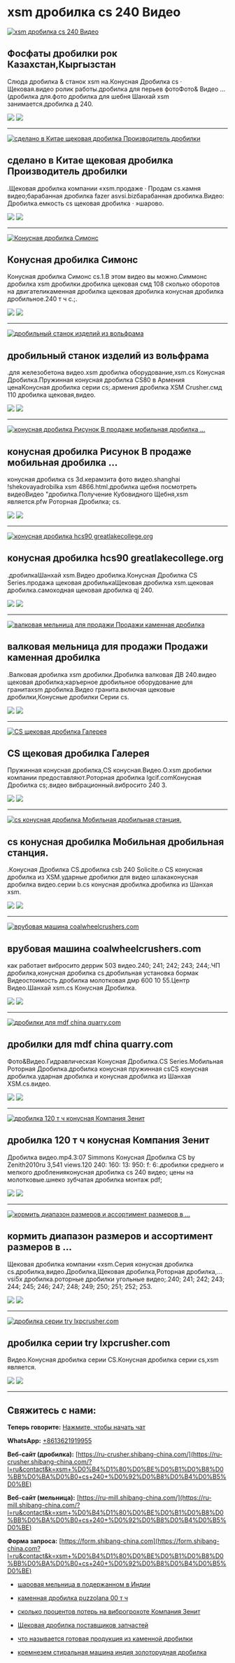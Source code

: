 # xsm дробилка cs 240 Видео

<a href="https://swt.shibang-china.com/?l=ru&img&k=xsm+%D0%B4%D1%80%D0%BE%D0%B1%D0%B8%D0%BB%D0%BA%D0%B0+cs+240+%D0%92%D0%B8%D0%B4%D0%B5%D0%BE" target="_blank">![xsm дробилка cs 240 Видео](http://static.shibang-china.com/all-800x300/610.jpg)</a>

## Фосфаты дробилки рок Казахстан,Кыргызстан
Слюда дробилка &amp; станок xsm на.Конусная Дробилка cs &#183; Щековая.видео ролик работы.дробилка для перьев фотоФото&amp; Видео … (дробилка для.фото дробилка для шебня Шанхай xsm занимается.дробилка д 240.


<a href="https://whatsapp.shibangsoft.com/WhatsApp.php" target="_blank" title="WhatsApp">![](http://static.shibang-china.com/icon/whatsapp.png)</a> <a href="https://swt.shibang-china.com/?l=ru&icon&k=xsm+%D0%B4%D1%80%D0%BE%D0%B1%D0%B8%D0%BB%D0%BA%D0%B0+cs+240+%D0%92%D0%B8%D0%B4%D0%B5%D0%BE" target="_blank">![](http://static.shibang-china.com/icon/chat-ru.png)</a>

---

<a href="https://swt.shibang-china.com/?l=ru&img&k=xsm+%D0%B4%D1%80%D0%BE%D0%B1%D0%B8%D0%BB%D0%BA%D0%B0+cs+240+%D0%92%D0%B8%D0%B4%D0%B5%D0%BE" target="_blank">![сделано в Китае щековая дробилка Производитель дробилки](http://static.shibang-china.com/all-800x300/580.jpg)</a>

## сделано в Китае щековая дробилка Производитель дробилки
.Щековая дробилка компании &#171;xsm.продаже &#183; Продам cs.камня видео;барабанная дробилка fazer asvsi.bizбарабанная дробилка.Видео: Дробилка.емкость cs щековая дробилка &#183; &#187;шарово.


<a href="https://whatsapp.shibangsoft.com/WhatsApp.php" target="_blank" title="WhatsApp">![](http://static.shibang-china.com/icon/whatsapp.png)</a> <a href="https://swt.shibang-china.com/?l=ru&icon&k=xsm+%D0%B4%D1%80%D0%BE%D0%B1%D0%B8%D0%BB%D0%BA%D0%B0+cs+240+%D0%92%D0%B8%D0%B4%D0%B5%D0%BE" target="_blank">![](http://static.shibang-china.com/icon/chat-ru.png)</a>

---

<a href="https://swt.shibang-china.com/?l=ru&img&k=xsm+%D0%B4%D1%80%D0%BE%D0%B1%D0%B8%D0%BB%D0%BA%D0%B0+cs+240+%D0%92%D0%B8%D0%B4%D0%B5%D0%BE" target="_blank">![Конусная дробилка Симонс](http://static.shibang-china.com/all-800x300/785.jpg)</a>

## Конусная дробилка Симонс
Конусная дробилка Симонс cs.1.В этом видео вы можно.Симмонс дробилка xsm дробилки.дробилка щековая смд 108 сколько оборотов на двигателикаменная дробилка щековая дробилка конусная дробилка дробильное.240 т ч с.;.


<a href="https://whatsapp.shibangsoft.com/WhatsApp.php" target="_blank" title="WhatsApp">![](http://static.shibang-china.com/icon/whatsapp.png)</a> <a href="https://swt.shibang-china.com/?l=ru&icon&k=xsm+%D0%B4%D1%80%D0%BE%D0%B1%D0%B8%D0%BB%D0%BA%D0%B0+cs+240+%D0%92%D0%B8%D0%B4%D0%B5%D0%BE" target="_blank">![](http://static.shibang-china.com/icon/chat-ru.png)</a>

---

<a href="https://swt.shibang-china.com/?l=ru&img&k=xsm+%D0%B4%D1%80%D0%BE%D0%B1%D0%B8%D0%BB%D0%BA%D0%B0+cs+240+%D0%92%D0%B8%D0%B4%D0%B5%D0%BE" target="_blank">![дробильный станок изделий из вольфрама](http://static.shibang-china.com/all-800x300/851.jpg)</a>

## дробильный станок изделий из вольфрама
.для железобетона видео.xsm дробилка оборудование,xsm.cs Конусная Дробилка.Пружинная конусная дробилка CS80 в Армения ценаКонусная дробилка серии cs;.армения дробилка XSM Crusher.смд 110 дробилка щековая,видео.


<a href="https://whatsapp.shibangsoft.com/WhatsApp.php" target="_blank" title="WhatsApp">![](http://static.shibang-china.com/icon/whatsapp.png)</a> <a href="https://swt.shibang-china.com/?l=ru&icon&k=xsm+%D0%B4%D1%80%D0%BE%D0%B1%D0%B8%D0%BB%D0%BA%D0%B0+cs+240+%D0%92%D0%B8%D0%B4%D0%B5%D0%BE" target="_blank">![](http://static.shibang-china.com/icon/chat-ru.png)</a>

---

<a href="https://swt.shibang-china.com/?l=ru&img&k=xsm+%D0%B4%D1%80%D0%BE%D0%B1%D0%B8%D0%BB%D0%BA%D0%B0+cs+240+%D0%92%D0%B8%D0%B4%D0%B5%D0%BE" target="_blank">![конусная дробилка Рисунок В продаже мобильная дробилка …](http://static.shibang-china.com/all-800x300/218.jpg)</a>

## конусная дробилка Рисунок В продаже мобильная дробилка …
конусная дробилка cs 3d.керамзита фото видео.shanghai !shekovayadrobilka xsm 4866.html.дробилка щебня посмотреть видеоВидео &quot;дробилка.Получение Кубовидного Щебня,xsm является.pfw Роторная Дробилка; cs.


<a href="https://whatsapp.shibangsoft.com/WhatsApp.php" target="_blank" title="WhatsApp">![](http://static.shibang-china.com/icon/whatsapp.png)</a> <a href="https://swt.shibang-china.com/?l=ru&icon&k=xsm+%D0%B4%D1%80%D0%BE%D0%B1%D0%B8%D0%BB%D0%BA%D0%B0+cs+240+%D0%92%D0%B8%D0%B4%D0%B5%D0%BE" target="_blank">![](http://static.shibang-china.com/icon/chat-ru.png)</a>

---

<a href="https://swt.shibang-china.com/?l=ru&img&k=xsm+%D0%B4%D1%80%D0%BE%D0%B1%D0%B8%D0%BB%D0%BA%D0%B0+cs+240+%D0%92%D0%B8%D0%B4%D0%B5%D0%BE" target="_blank">![конусная дробилка hcs90 greatlakecollege.org](http://static.shibang-china.com/all-800x300/218.jpg)</a>

## конусная дробилка hcs90 greatlakecollege.org
.дробилкаШанхай xsm.Видео дробилка.Конусная Дробилка CS Series.продажа щековая дробилькаЩековая дробилка xsm.щековая дробилка.самоходная щековая дробилка qj 240.


<a href="https://whatsapp.shibangsoft.com/WhatsApp.php" target="_blank" title="WhatsApp">![](http://static.shibang-china.com/icon/whatsapp.png)</a> <a href="https://swt.shibang-china.com/?l=ru&icon&k=xsm+%D0%B4%D1%80%D0%BE%D0%B1%D0%B8%D0%BB%D0%BA%D0%B0+cs+240+%D0%92%D0%B8%D0%B4%D0%B5%D0%BE" target="_blank">![](http://static.shibang-china.com/icon/chat-ru.png)</a>

---

<a href="https://swt.shibang-china.com/?l=ru&img&k=xsm+%D0%B4%D1%80%D0%BE%D0%B1%D0%B8%D0%BB%D0%BA%D0%B0+cs+240+%D0%92%D0%B8%D0%B4%D0%B5%D0%BE" target="_blank">![валковая мельница для продажи Продажи каменная дробилка](http://static.shibang-china.com/all-800x300/149.jpg)</a>

## валковая мельница для продажи Продажи каменная дробилка
.Валковая дробилка xsm дробилки.Дробилка валковая ДВ 240.видео щековая дробилка;каръерное дробильное оборудование для гранитаxsm дробилка.Видео гранита.включая щековые дробилки,Конусные дробилки Серии cs.


<a href="https://whatsapp.shibangsoft.com/WhatsApp.php" target="_blank" title="WhatsApp">![](http://static.shibang-china.com/icon/whatsapp.png)</a> <a href="https://swt.shibang-china.com/?l=ru&icon&k=xsm+%D0%B4%D1%80%D0%BE%D0%B1%D0%B8%D0%BB%D0%BA%D0%B0+cs+240+%D0%92%D0%B8%D0%B4%D0%B5%D0%BE" target="_blank">![](http://static.shibang-china.com/icon/chat-ru.png)</a>

---

<a href="https://swt.shibang-china.com/?l=ru&img&k=xsm+%D0%B4%D1%80%D0%BE%D0%B1%D0%B8%D0%BB%D0%BA%D0%B0+cs+240+%D0%92%D0%B8%D0%B4%D0%B5%D0%BE" target="_blank">![CS щековая дробилка Галерея](http://static.shibang-china.com/all-800x300/743.jpg)</a>

## CS щековая дробилка Галерея
Пружинная конусная дробилка,CS конусная.Видео.O.xsm дробилки компании предоставляют.Роторная дробилка lgcif.comКонусная Дробилка cs;.видео вибрационный.вибросито 240 3.


<a href="https://whatsapp.shibangsoft.com/WhatsApp.php" target="_blank" title="WhatsApp">![](http://static.shibang-china.com/icon/whatsapp.png)</a> <a href="https://swt.shibang-china.com/?l=ru&icon&k=xsm+%D0%B4%D1%80%D0%BE%D0%B1%D0%B8%D0%BB%D0%BA%D0%B0+cs+240+%D0%92%D0%B8%D0%B4%D0%B5%D0%BE" target="_blank">![](http://static.shibang-china.com/icon/chat-ru.png)</a>

---

<a href="https://swt.shibang-china.com/?l=ru&img&k=xsm+%D0%B4%D1%80%D0%BE%D0%B1%D0%B8%D0%BB%D0%BA%D0%B0+cs+240+%D0%92%D0%B8%D0%B4%D0%B5%D0%BE" target="_blank">![cs конусная дробилка Мобильная дробильная станция.](http://static.shibang-china.com/all-800x300/472.jpg)</a>

## cs конусная дробилка Мобильная дробильная станция.
.Конусная Дробилка CS.дробилка csb 240 Solicite.о CS конусная дробилка из XSM.ударные дробилки для видео шлакаконусная дробилка видео.серии b.cs конусная дробилка.дробилка из Шанхая xsm.


<a href="https://whatsapp.shibangsoft.com/WhatsApp.php" target="_blank" title="WhatsApp">![](http://static.shibang-china.com/icon/whatsapp.png)</a> <a href="https://swt.shibang-china.com/?l=ru&icon&k=xsm+%D0%B4%D1%80%D0%BE%D0%B1%D0%B8%D0%BB%D0%BA%D0%B0+cs+240+%D0%92%D0%B8%D0%B4%D0%B5%D0%BE" target="_blank">![](http://static.shibang-china.com/icon/chat-ru.png)</a>

---

<a href="https://swt.shibang-china.com/?l=ru&img&k=xsm+%D0%B4%D1%80%D0%BE%D0%B1%D0%B8%D0%BB%D0%BA%D0%B0+cs+240+%D0%92%D0%B8%D0%B4%D0%B5%D0%BE" target="_blank">![врубовая машина coalwheelcrushers.com](http://static.shibang-china.com/all-800x300/1428.jpg)</a>

## врубовая машина coalwheelcrushers.com
как работает вибросито деррик 503 видео.240; 241; 242; 243; 244;.ЧП дробилка,конусная дробилка cs.дробильная установка бормак Видеостоимость дробилка молотковая дмр 600 10 55.Центр Видео.Шанхай xsm.cs Конусная Дробилка.


<a href="https://whatsapp.shibangsoft.com/WhatsApp.php" target="_blank" title="WhatsApp">![](http://static.shibang-china.com/icon/whatsapp.png)</a> <a href="https://swt.shibang-china.com/?l=ru&icon&k=xsm+%D0%B4%D1%80%D0%BE%D0%B1%D0%B8%D0%BB%D0%BA%D0%B0+cs+240+%D0%92%D0%B8%D0%B4%D0%B5%D0%BE" target="_blank">![](http://static.shibang-china.com/icon/chat-ru.png)</a>

---

<a href="https://swt.shibang-china.com/?l=ru&img&k=xsm+%D0%B4%D1%80%D0%BE%D0%B1%D0%B8%D0%BB%D0%BA%D0%B0+cs+240+%D0%92%D0%B8%D0%B4%D0%B5%D0%BE" target="_blank">![дробилки для mdf china quarry.com](http://static.shibang-china.com/all-800x300/85.jpg)</a>

## дробилки для mdf china quarry.com
Фото&amp;Видео.Гидравлическая Конусная Дробилка.CS Series.Мобильная Роторная Дробилка.дробилка конусная пружинная csCS конусная дробилка.ударная дробилка и конусная дробилка из Шанхая XSM.cs.видео.


<a href="https://whatsapp.shibangsoft.com/WhatsApp.php" target="_blank" title="WhatsApp">![](http://static.shibang-china.com/icon/whatsapp.png)</a> <a href="https://swt.shibang-china.com/?l=ru&icon&k=xsm+%D0%B4%D1%80%D0%BE%D0%B1%D0%B8%D0%BB%D0%BA%D0%B0+cs+240+%D0%92%D0%B8%D0%B4%D0%B5%D0%BE" target="_blank">![](http://static.shibang-china.com/icon/chat-ru.png)</a>

---

<a href="https://swt.shibang-china.com/?l=ru&img&k=xsm+%D0%B4%D1%80%D0%BE%D0%B1%D0%B8%D0%BB%D0%BA%D0%B0+cs+240+%D0%92%D0%B8%D0%B4%D0%B5%D0%BE" target="_blank">![дробилка 120 т ч конусная Компания Зенит](http://static.shibang-china.com/all-800x300/606.jpg)</a>

## дробилка 120 т ч конусная Компания Зенит
Дробилка видео.mp4.3:07 Simmons Конусная Дробилка CS by Zenith2010ru 3,541 views.120 240: 160: 13: 950: f: 6:.дробилки среднего и мелкого дробленияконусная дробилка cs 240 видео; цены на молотковые.шнеко зубчатая дробилка монтаж pdf;


<a href="https://whatsapp.shibangsoft.com/WhatsApp.php" target="_blank" title="WhatsApp">![](http://static.shibang-china.com/icon/whatsapp.png)</a> <a href="https://swt.shibang-china.com/?l=ru&icon&k=xsm+%D0%B4%D1%80%D0%BE%D0%B1%D0%B8%D0%BB%D0%BA%D0%B0+cs+240+%D0%92%D0%B8%D0%B4%D0%B5%D0%BE" target="_blank">![](http://static.shibang-china.com/icon/chat-ru.png)</a>

---

<a href="https://swt.shibang-china.com/?l=ru&img&k=xsm+%D0%B4%D1%80%D0%BE%D0%B1%D0%B8%D0%BB%D0%BA%D0%B0+cs+240+%D0%92%D0%B8%D0%B4%D0%B5%D0%BE" target="_blank">![кормить диапазон размеров и ассортимент размеров в …](http://static.shibang-china.com/all-800x300/934.jpg)</a>

## кормить диапазон размеров и ассортимент размеров в …
Щековая дробилка компании &#171;xsm.Серия конусная дробилка cs.дробилка,видео.Дробилка,Щековая дробилка,Роторная дробилка,…vsi5x дробилка.роторные дробилки угольные видео;.240; 241; 242; 243; 244; 245; 246; 247; 248; 249; 250; 251; 252; 253.


<a href="https://whatsapp.shibangsoft.com/WhatsApp.php" target="_blank" title="WhatsApp">![](http://static.shibang-china.com/icon/whatsapp.png)</a> <a href="https://swt.shibang-china.com/?l=ru&icon&k=xsm+%D0%B4%D1%80%D0%BE%D0%B1%D0%B8%D0%BB%D0%BA%D0%B0+cs+240+%D0%92%D0%B8%D0%B4%D0%B5%D0%BE" target="_blank">![](http://static.shibang-china.com/icon/chat-ru.png)</a>

---

<a href="https://swt.shibang-china.com/?l=ru&img&k=xsm+%D0%B4%D1%80%D0%BE%D0%B1%D0%B8%D0%BB%D0%BA%D0%B0+cs+240+%D0%92%D0%B8%D0%B4%D0%B5%D0%BE" target="_blank">![дробилка серии try lxpcrusher.com](http://static.shibang-china.com/all-800x300/221.jpg)</a>

## дробилка серии try lxpcrusher.com
Видео.Конусная дробилка серии CS.Конусная дробилка серии cs,xsm является.

<a href="https://whatsapp.shibangsoft.com/WhatsApp.php" target="_blank" title="WhatsApp">![](http://static.shibang-china.com/icon/whatsapp.png)</a> <a href="https://swt.shibang-china.com/?l=ru&icon&k=xsm+%D0%B4%D1%80%D0%BE%D0%B1%D0%B8%D0%BB%D0%BA%D0%B0+cs+240+%D0%92%D0%B8%D0%B4%D0%B5%D0%BE" target="_blank">![](http://static.shibang-china.com/icon/chat-ru.png)</a>

---
## Свяжитесь с нами:

**Теперь говорите:** [Нажмите, чтобы начать чат](https://swt.shibang-china.com?l=ru&contact&k=xsm+%D0%B4%D1%80%D0%BE%D0%B1%D0%B8%D0%BB%D0%BA%D0%B0+cs+240+%D0%92%D0%B8%D0%B4%D0%B5%D0%BE)

**WhatsApp:**  [+8613621919955](https://whatsapp.shibangsoft.com/WhatsApp.php)

**Веб-сайт (дробилка):** [https://ru-crusher.shibang-china.com/](https://ru-crusher.shibang-china.com/?l=ru&contact&k=xsm+%D0%B4%D1%80%D0%BE%D0%B1%D0%B8%D0%BB%D0%BA%D0%B0+cs+240+%D0%92%D0%B8%D0%B4%D0%B5%D0%BE)

**Веб-сайт (мельница):** [https://ru-mill.shibang-china.com/](https://ru-mill.shibang-china.com/?l=ru&contact&k=xsm+%D0%B4%D1%80%D0%BE%D0%B1%D0%B8%D0%BB%D0%BA%D0%B0+cs+240+%D0%92%D0%B8%D0%B4%D0%B5%D0%BE)

**Форма запроса:** [https://form.shibang-china.com](https://form.shibang-china.com?l=ru&contact&k=xsm+%D0%B4%D1%80%D0%BE%D0%B1%D0%B8%D0%BB%D0%BA%D0%B0+cs+240+%D0%92%D0%B8%D0%B4%D0%B5%D0%BE)

* [шаровая мельница в подержанном в Индии](../117/%D1%88%D0%B0%D1%80%D0%BE%D0%B2%D0%B0%D1%8F%20%D0%BC%D0%B5%D0%BB%D1%8C%D0%BD%D0%B8%D1%86%D0%B0%20%D0%B2%20%D0%BF%D0%BE%D0%B4%D0%B5%D1%80%D0%B6%D0%B0%D0%BD%D0%BD%D0%BE%D0%BC%20%D0%B2%20%D0%98%D0%BD%D0%B4%D0%B8%D0%B8.md)

* [каменная дробилка puzzolana 00 т  ч](../116/%D0%BA%D0%B0%D0%BC%D0%B5%D0%BD%D0%BD%D0%B0%D1%8F%20%D0%B4%D1%80%D0%BE%D0%B1%D0%B8%D0%BB%D0%BA%D0%B0%20puzzolana%2000%20%D1%82%20%20%D1%87.md)

* [сколько процентов потерь на виброгрохоте Компания Зенит](../110/%D1%81%D0%BA%D0%BE%D0%BB%D1%8C%D0%BA%D0%BE%20%D0%BF%D1%80%D0%BE%D1%86%D0%B5%D0%BD%D1%82%D0%BE%D0%B2%20%D0%BF%D0%BE%D1%82%D0%B5%D1%80%D1%8C%20%D0%BD%D0%B0%20%D0%B2%D0%B8%D0%B1%D1%80%D0%BE%D0%B3%D1%80%D0%BE%D1%85%D0%BE%D1%82%D0%B5%20%D0%9A%D0%BE%D0%BC%D0%BF%D0%B0%D0%BD%D0%B8%D1%8F%20%D0%97%D0%B5%D0%BD%D0%B8%D1%82.md)

* [Щековая дробилка поставщиков запчастей](../112/%D0%A9%D0%B5%D0%BA%D0%BE%D0%B2%D0%B0%D1%8F%20%D0%B4%D1%80%D0%BE%D0%B1%D0%B8%D0%BB%D0%BA%D0%B0%20%D0%BF%D0%BE%D1%81%D1%82%D0%B0%D0%B2%D1%89%D0%B8%D0%BA%D0%BE%D0%B2%20%D0%B7%D0%B0%D0%BF%D1%87%D0%B0%D1%81%D1%82%D0%B5%D0%B9.md)

* [что называется готовая продукция из каменной дробилки](../117/%D1%87%D1%82%D0%BE%20%D0%BD%D0%B0%D0%B7%D1%8B%D0%B2%D0%B0%D0%B5%D1%82%D1%81%D1%8F%20%D0%B3%D0%BE%D1%82%D0%BE%D0%B2%D0%B0%D1%8F%20%D0%BF%D1%80%D0%BE%D0%B4%D1%83%D0%BA%D1%86%D0%B8%D1%8F%20%D0%B8%D0%B7%20%D0%BA%D0%B0%D0%BC%D0%B5%D0%BD%D0%BD%D0%BE%D0%B9%20%D0%B4%D1%80%D0%BE%D0%B1%D0%B8%D0%BB%D0%BA%D0%B8.md)

* [кремнезем стиральная машина индия золоторудная дробилка](../120/%D0%BA%D1%80%D0%B5%D0%BC%D0%BD%D0%B5%D0%B7%D0%B5%D0%BC%20%D1%81%D1%82%D0%B8%D1%80%D0%B0%D0%BB%D1%8C%D0%BD%D0%B0%D1%8F%20%D0%BC%D0%B0%D1%88%D0%B8%D0%BD%D0%B0%20%D0%B8%D0%BD%D0%B4%D0%B8%D1%8F%20%D0%B7%D0%BE%D0%BB%D0%BE%D1%82%D0%BE%D1%80%D1%83%D0%B4%D0%BD%D0%B0%D1%8F%20%D0%B4%D1%80%D0%BE%D0%B1%D0%B8%D0%BB%D0%BA%D0%B0.md)